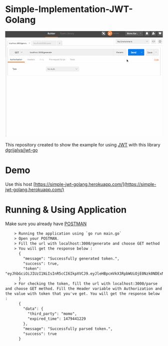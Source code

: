 # Simple-Implementation-JWT-Golang

![demo](simple-implementation-jwt-golang-demo.gif)

This repository created to show the example for using [JWT](https://jwt.io/) with this library [dgrijalva/jwt-go](https://github.com/dgrijalva/jwt-go)

# Demo
Use this host [https://simple-jwt-golang.herokuapp.com/](https://simple-jwt-golang.herokuapp.com/)

# Running & Using Application
Make sure you already have [POSTMAN](https://www.getpostman.com/)

	    > Running the application using `go run main.go`
	    > Open your POSTMAN.
		> Fill the url with localhost:3000/generate and choose GET method
		> You will get the response below :
		  {
            "message": "Successfully generated token.",
            "success": true,
            "token": "eyJhbGciOiJIUzI1NiIsInR5cCI6IkpXVCJ9.eyJleHBpcmVkX3RpbWUiOjE0Nzk0NDExNTEsInRoaXJkX3BhcnR5IjoibW9tbyJ9.P5sZwzCJD1DYptpuCp4hIyY5pGGnOB7m6ZHHi_mBEi4"
          }
        > For checking the token, fill the url with localhost:3000/parse and choose GET method. Fill the Header variable with Authorization and the value with token that you've get. You will get the response below :
          {
            "data": {
              "third_party": "momo",
              "expired_time": 1479441229
            },
            "message": "Successfully parsed token.",
            "success": true
          }

